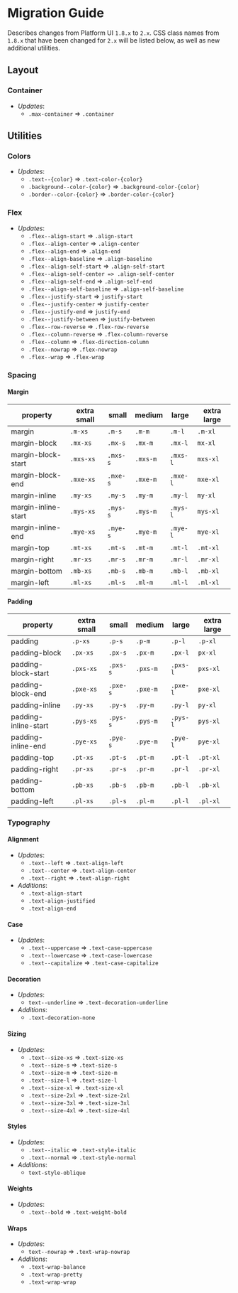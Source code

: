 # Migration Guide

Describes changes from Platform UI `1.8.x` to `2.x`.  CSS class names from `1.8.x` that have been changed for `2.x` will be listed below, as well as new additional utilities.

## Layout

### Container
- *Updates*:
	- `.max-container` => `.container`

## Utilities

### Colors
- *Updates*:
	- `.text--{color}` => `.text-color-{color}`
	- `.background--color-{color}` => `.background-color-{color}`
	- `.border--color-{color}` => `.border-color-{color}`

### Flex
- *Updates*:
	- `.flex--align-start` => `.align-start`
	- `.flex--align-center` => `.align-center`
	- `.flex--align-end` => `.align-end`
	- `.flex--align-baseline` => `.align-baseline`
	- `.flex--align-self-start` => `.align-self-start`
	- `.flex--align-self-center => .align-self-center`
	- `.flex--align-self-end` => `.align-self-end`
	- `.flex--align-self-baseline` => `.align-self-baseline`
	- `.flex--justify-start` => `justify-start`
	- `.flex--justify-center` => `justify-center`
	- `.flex--justify-end` => `justify-end`
	- `.flex--justify-between` => `justify-between`
	- `.flex--row-reverse` => `.flex-row-reverse`
	- `.flex--column-reverse` => `.flex-column-reverse`
	- `.flex--column` => `.flex-direction-column`
	- `.flex--nowrap` => `.flex-nowrap`
	- `.flex--wrap` => `.flex-wrap`
### Spacing

#### Margin

| property            | extra small | small    | medium   | large    | extra large |
| ------------------- | ----------- | -------- | -------- | -------- | ----------- |
| margin              | `.m-xs`     | `.m-s`   | `.m-m`   | `.m-l`   | `.m-xl`     |
| margin-block        | `.mx-xs`    | `.mx-s`  | `.mx-m`  | `.mx-l`  | `mx-xl`     |
| margin-block-start  | `.mxs-xs`   | `.mxs-s` | `.mxs-m` | `.mxs-l` | `mxs-xl`    |
| margin-block-end    | `.mxe-xs`   | `.mxe-s` | `.mxe-m` | `.mxe-l` | `mxe-xl`    |
| margin-inline       | `.my-xs`    | `.my-s`  | `.my-m`  | `.my-l`  | `my-xl`     |
| margin-inline-start | `.mys-xs`   | `.mys-s` | `.mys-m` | `.mys-l` | `mys-xl`    |
| margin-inline-end   | `.mye-xs`   | `.mye-s` | `.mye-m` | `.mye-l` | `mye-xl`    |
| margin-top          | `.mt-xs`    | `.mt-s`  | `.mt-m`  | `.mt-l`  | `.mt-xl`    |
| margin-right        | `.mr-xs`    | `.mr-s`  | `.mr-m`  | `.mr-l`  | `.mr-xl`    |
| margin-bottom       | `.mb-xs`    | `.mb-s`  | `.mb-m`  | `.mb-l`  | `.mb-xl`    |
| margin-left         | `.ml-xs`    | `.ml-s`  | `.ml-m`  | `.ml-l`  | `.ml-xl`    |

#### Padding

| property             | extra small | small    | medium   | large    | extra large |
| -------------------- | ----------- | -------- | -------- | -------- | ----------- |
| padding              | `.p-xs`     | `.p-s`   | `.p-m`   | `.p-l`   | `.p-xl`     |
| padding-block        | `.px-xs`    | `.px-s`  | `.px-m`  | `.px-l`  | `px-xl`     |
| padding-block-start  | `.pxs-xs`   | `.pxs-s` | `.pxs-m` | `.pxs-l` | `pxs-xl`    |
| padding-block-end    | `.pxe-xs`   | `.pxe-s` | `.pxe-m` | `.pxe-l` | `pxe-xl`    |
| padding-inline       | `.py-xs`    | `.py-s`  | `.py-m`  | `.py-l`  | `py-xl`     |
| padding-inline-start | `.pys-xs`   | `.pys-s` | `.pys-m` | `.pys-l` | `pys-xl`    |
| padding-inline-end   | `.pye-xs`   | `.pye-s` | `.pye-m` | `.pye-l` | `pye-xl`    |
| padding-top          | `.pt-xs`    | `.pt-s`  | `.pt-m`  | `.pt-l`  | `.pt-xl`    |
| padding-right        | `.pr-xs`    | `.pr-s`  | `.pr-m`  | `.pr-l`  | `.pr-xl`    |
| padding-bottom       | `.pb-xs`    | `.pb-s`  | `.pb-m`  | `.pb-l`  | `.pb-xl`    |
| padding-left         | `.pl-xs`    | `.pl-s`  | `.pl-m`  | `.pl-l`  | `.pl-xl`    |

### Typography

#### Alignment
- *Updates*:
	- `.text--left` => `.text-align-left`
	- `.text--center` => `.text-align-center`
	- `.text--right` => `.text-align-right`
- *Additions*:
	- `.text-align-start`
	- `.text-align-justified`
	- `.text-align-end`

#### Case
- *Updates*:
	- `.text--uppercase` => `.text-case-uppercase`
	- `.text--lowercase` => `.text-case-lowercase`
	- `.text--capitalize` => `.text-case-capitalize`

#### Decoration
- *Updates*:
	- `text--underline` => `.text-decoration-underline`
- *Additions*:
	- `.text-decoration-none`

#### Sizing
- *Updates*:
	- `.text--size-xs` => `.text-size-xs`
	- `.text--size-s` => `.text-size-s`
	- `.text--size-m` => `.text-size-m`
	- `.text--size-l` => `.text-size-l`
	- `.text--size-xl` => `.text-size-xl`
	- `.text--size-2xl` => `.text-size-2xl`
	- `.text--size-3xl` => `.text-size-3xl`
	- `.text--size-4xl` => `.text-size-4xl`

#### Styles
- *Updates*:
	- `.text--italic` => `.text-style-italic`
	- `.text--normal` => `.text-style-normal`
- *Additions*:
	- `text-style-oblique`

#### Weights
- *Updates*:
	- `.text--bold` => `.text-weight-bold`

#### Wraps
- *Updates*:
	- `text--nowrap` => `.text-wrap-nowrap`
- *Additions*:
	- `.text-wrap-balance`
	- `.text-wrap-pretty`
	- `.text-wrap-wrap`

